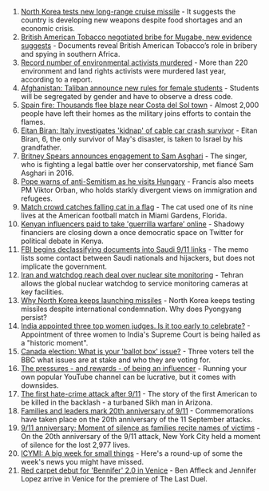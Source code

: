 1. [North Korea tests new long-range cruise missile](https://www.bbc.co.uk/news/world-asia-58540915?at_medium=RSS&at_campaign=KARANGA) - It suggests the country is developing new weapons despite food shortages and an economic crisis.
2. [British American Tobacco negotiated bribe for Mugabe, new evidence suggests](https://www.bbc.co.uk/news/world-58517339?at_medium=RSS&at_campaign=KARANGA) - Documents reveal British American Tobacco’s role in bribery and spying in southern Africa.
3. [Record number of environmental activists murdered](https://www.bbc.co.uk/news/science-environment-58508001?at_medium=RSS&at_campaign=KARANGA) - More than 220 environment and land rights activists were murdered last year, according to a report.
4. [Afghanistan: Taliban announce new rules for female students](https://www.bbc.co.uk/news/world-asia-58537081?at_medium=RSS&at_campaign=KARANGA) - Students will be segregated by gender and have to observe a dress code.
5. [Spain fire: Thousands flee blaze near Costa del Sol town](https://www.bbc.co.uk/news/world-europe-58540570?at_medium=RSS&at_campaign=KARANGA) - Almost 2,000 people have left their homes as the military joins efforts to contain the flames.
6. [Eitan Biran: Italy investigates 'kidnap' of cable car crash survivor](https://www.bbc.co.uk/news/world-europe-58541644?at_medium=RSS&at_campaign=KARANGA) - Eitan Biran, 6, the only survivor of May's disaster, is taken to Israel by his grandfather.
7. [Britney Spears announces engagement to Sam Asghari](https://www.bbc.co.uk/news/entertainment-arts-58540571?at_medium=RSS&at_campaign=KARANGA) - The singer, who is fighting a legal battle over her conservatorship, met fiancé Sam Asghari in 2016.
8. [Pope warns of anti-Semitism as he visits Hungary](https://www.bbc.co.uk/news/world-europe-58533533?at_medium=RSS&at_campaign=KARANGA) - Francis also meets PM Viktor Orban, who holds starkly divergent views on immigration and refugees.
9. [Match crowd catches falling cat in a flag](https://www.bbc.co.uk/news/world-us-canada-58540023?at_medium=RSS&at_campaign=KARANGA) - The cat used one of its nine lives at the American football match in Miami Gardens, Florida.
10. [Kenyan influencers paid to take 'guerrilla warfare’ online](https://www.bbc.co.uk/news/world-africa-58474936?at_medium=RSS&at_campaign=KARANGA) - Shadowy financiers are closing down a once democratic space on Twitter for political debate in Kenya.
11. [FBI begins declassifying documents into Saudi 9/11 links](https://www.bbc.co.uk/news/world-us-canada-58533538?at_medium=RSS&at_campaign=KARANGA) - The memo lists some contact between Saudi nationals and hijackers, but does not implicate the government.
12. [Iran and watchdog reach deal over nuclear site monitoring](https://www.bbc.co.uk/news/world-middle-east-58536850?at_medium=RSS&at_campaign=KARANGA) - Tehran allows the global nuclear watchdog to service monitoring cameras at key facilities.
13. [Why North Korea keeps launching missiles](https://www.bbc.co.uk/news/world-asia-56941911?at_medium=RSS&at_campaign=KARANGA) - North Korea keeps testing missiles despite international condemnation. Why does Pyongyang persist?
14. [India appointed three top women judges. Is it too early to celebrate?](https://www.bbc.co.uk/news/world-asia-india-58498408?at_medium=RSS&at_campaign=KARANGA) - Appointment of three women to India's Supreme Court is being hailed as a "historic moment".
15. [Canada election: What is your 'ballot box' issue?](https://www.bbc.co.uk/news/world-us-canada-58523450?at_medium=RSS&at_campaign=KARANGA) - Three voters tell the BBC what issues are at stake and who they are voting for.
16. [The pressures - and rewards - of being an influencer](https://www.bbc.co.uk/news/business-58487905?at_medium=RSS&at_campaign=KARANGA) - Running your own popular YouTube channel can be lucrative, but it comes with downsides.
17. [The first hate-crime attack after 9/11](https://www.bbc.co.uk/news/world-us-canada-58514967?at_medium=RSS&at_campaign=KARANGA) - The story of the first American to be killed in the backlash - a turbaned Sikh man in Arizona.
18. [Families and leaders mark 20th anniversary of 9/11](https://www.bbc.co.uk/news/world-58533107?at_medium=RSS&at_campaign=KARANGA) - Commemorations have taken place on the 20th anniversary of the 11 September attacks.
19. [9/11 anniversary: Moment of silence as families recite names of victims](https://www.bbc.co.uk/news/world-us-canada-58529169?at_medium=RSS&at_campaign=KARANGA) - On the 20th anniversary of the 9/11 attack, New York City held a moment of silence for the lost 2,977 lives.
20. [ICYMI: A big week for small things](https://www.bbc.co.uk/news/world-58523824?at_medium=RSS&at_campaign=KARANGA) - Here's a round-up of some the week's news you might have missed.
21. [Red carpet debut for 'Bennifer' 2.0 in Venice](https://www.bbc.co.uk/news/entertainment-arts-58527312?at_medium=RSS&at_campaign=KARANGA) - Ben Affleck and Jennifer Lopez arrive in Venice for the premiere of The Last Duel.
